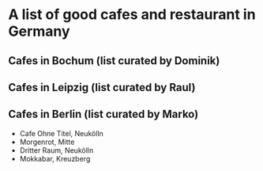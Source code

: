 # A list of good cafes and restaurant in Germany

## Cafes in Bochum (list curated by Dominik)

## Cafes in Leipzig (list curated by Raul)

## Cafes in Berlin (list curated by Marko)

- Cafe Ohne Titel, Neukölln
- Morgenrot, Mitte
- Dritter Raum, Neukölln
- Mokkabar, Kreuzberg